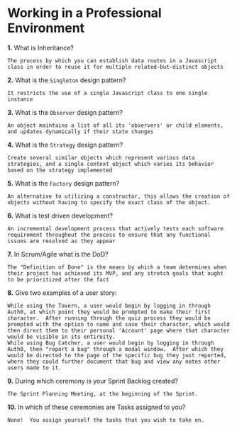 # Working in a Professional Environment

**1.** What is Inheritance?

<!-- enter you answer in the space below -->

```
The process by which you can establish data routes in a Javascript class in order to reuse it for multiple related-but-distinct objects
```

**2.** What is the `Singleton` design pattern?

<!-- enter you answer in the space below -->

```
It restricts the use of a single Javascript class to one single instance
```

**3.** What is the `Observer` design pattern?

<!-- enter you answer in the space below -->

```
An object maintains a list of all its 'observers' or child elements, and updates dynamically if their state changes
```

**4.** What is the `Strategy` design pattern?

<!-- enter you answer in the space below -->

```
Create several similar objects which represent various data strategies, and a single context object which varies its behavior based on the strategy implemented
```

**5.** What is the `Factory` design pattern?

<!-- enter you answer in the space below -->

```
An alternative to utilizing a constructor, this allows the creation of objects without having to specify the exact class of the object.
```

**6.** What is test driven development?

<!-- enter you answer in the space below -->

```
An incremental development process that actively tests each software requirement throughout the process to ensure that any functional issues are resolved as they appear
```

**7.** In Scrum/Agile what is the DoD?

<!-- enter you answer in the space below -->

```
The "Definition of Done" is the means by which a team determines when their project has achieved its MVP, and any stretch goals that ought to be prioritized after the fact
```

**8.** Give two examples of a user story:

<!-- enter you answer in the space below -->

```
While using the Tavern, a user would begin by logging in through Auth0, at which point they would be prompted to make their first character.  After running through the quiz process they would be prompted with the option to name and save their character, which would then direct them to their personal 'Account' page where that character would be visible in its entireity.
While using Bug Catcher, a user would begin by logging in through Auth0, then "report a bug" through a modal window.  After which they would be directed to the page of the specific bug they just reported, where they could further document that bug and view any notes other users made to it.
```

**9.** During which ceremony is your Sprint Backlog created?

<!-- enter you answer in the space below -->

```
The Sprint Planning Meeting, at the beginning of the Sprint.
```

**10.** In which of these ceremonies are Tasks assigned to you?

<!-- enter you answer in the space below -->

```
None!  You assign yourself the tasks that you wish to take on.
```
